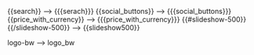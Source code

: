 {{search}} --> {{{serach}}}
{{social_buttons}} --> {{{social_buttons}}}
{{price_with_currency}} --> {{{price_with_currency}}}
{{#slideshow-500}}{{/slideshow-500}} --> {{slideshow500}}


logo-bw --> logo_bw